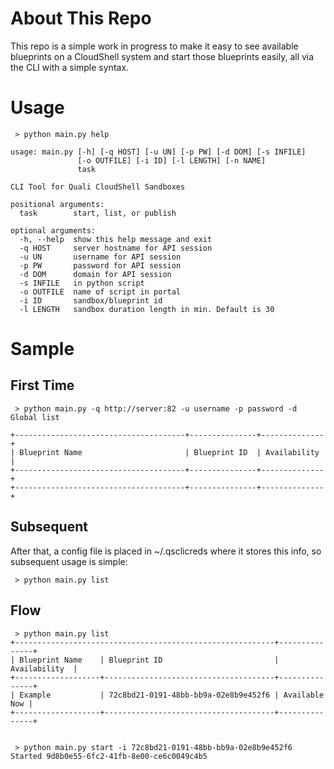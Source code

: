 # About This Repo
This repo is a simple work in progress to make it easy to see available blueprints on a CloudShell system and start those blueprints easily, all via the CLI with a simple syntax.

# Usage
     > python main.py help
    
    usage: main.py [-h] [-q HOST] [-u UN] [-p PW] [-d DOM] [-s INFILE]
                   [-o OUTFILE] [-i ID] [-l LENGTH] [-n NAME]
                   task
    
    CLI Tool for Quali CloudShell Sandboxes
    
    positional arguments:
      task        start, list, or publish
    
    optional arguments:
      -h, --help  show this help message and exit
      -q HOST     server hostname for API session
      -u UN       username for API session
      -p PW       password for API session
      -d DOM      domain for API session
      -s INFILE   in python script
      -o OUTFILE  name of script in portal
      -i ID       sandbox/blueprint id
      -l LENGTH   sandbox duration length in min. Default is 30
    
# Sample
## First Time
     > python main.py -q http://server:82 -u username -p password -d Global list
    
    +--------------------------------------+---------------+--------------+
    | Blueprint Name                       | Blueprint ID  | Availability |
    +--------------------------------------+---------------+--------------+
    +--------------------------------------+---------------+--------------+

## Subsequent 
After that, a config file is placed in ~/.qsclicreds where it stores this info, so subsequent usage is simple:

     > python main.py list

## Flow
     > python main.py list
    +----------------------------------------------------------+---------------+
    | Blueprint Name    | Blueprint ID                         | Availability  |
    +-------------------+--------------------------------------+---------------+
    | Example           | 72c8bd21-0191-48bb-bb9a-02e8b9e452f6 | Available Now |
    +-------------------+--------------------------------------+---------------+
    
    
     > python main.py start -i 72c8bd21-0191-48bb-bb9a-02e8b9e452f6
    Started 9d8b0e55-6fc2-41fb-8e00-ce6c0049c4b5

